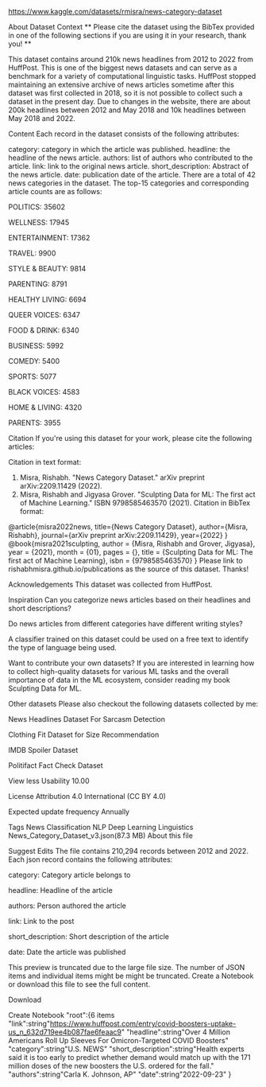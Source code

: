 https://www.kaggle.com/datasets/rmisra/news-category-dataset

About Dataset
Context
** Please cite the dataset using the BibTex provided in one of the following sections if you are using it in your research, thank you! **

This dataset contains around 210k news headlines from 2012 to 2022 from HuffPost. This is one of the biggest news datasets and can serve as a benchmark for a variety of computational linguistic tasks. HuffPost stopped maintaining an extensive archive of news articles sometime after this dataset was first collected in 2018, so it is not possible to collect such a dataset in the present day. Due to changes in the website, there are about 200k headlines between 2012 and May 2018 and 10k headlines between May 2018 and 2022.

Content
Each record in the dataset consists of the following attributes:

category: category in which the article was published.
headline: the headline of the news article.
authors: list of authors who contributed to the article.
link: link to the original news article.
short_description: Abstract of the news article.
date: publication date of the article.
There are a total of 42 news categories in the dataset. The top-15 categories and corresponding article counts are as follows:

POLITICS: 35602

WELLNESS: 17945

ENTERTAINMENT: 17362

TRAVEL: 9900

STYLE & BEAUTY: 9814

PARENTING: 8791

HEALTHY LIVING: 6694

QUEER VOICES: 6347

FOOD & DRINK: 6340

BUSINESS: 5992

COMEDY: 5400

SPORTS: 5077

BLACK VOICES: 4583

HOME & LIVING: 4320

PARENTS: 3955

Citation
If you're using this dataset for your work, please cite the following articles:

Citation in text format:

1. Misra, Rishabh. "News Category Dataset." arXiv preprint arXiv:2209.11429 (2022).
2. Misra, Rishabh and Jigyasa Grover. "Sculpting Data for ML: The first act of Machine Learning." ISBN 9798585463570 (2021).
Citation in BibTex format:

@article{misra2022news,
  title={News Category Dataset},
  author={Misra, Rishabh},
  journal={arXiv preprint arXiv:2209.11429},
  year={2022}
}
@book{misra2021sculpting,
  author = {Misra, Rishabh and Grover, Jigyasa},
  year = {2021},
  month = {01},
  pages = {},
  title = {Sculpting Data for ML: The first act of Machine Learning},
  isbn = {9798585463570}
}
Please link to rishabhmisra.github.io/publications as the source of this dataset. Thanks!

Acknowledgements
This dataset was collected from HuffPost.

Inspiration
Can you categorize news articles based on their headlines and short descriptions?

Do news articles from different categories have different writing styles?

A classifier trained on this dataset could be used on a free text to identify the type of language being used.

Want to contribute your own datasets?
If you are interested in learning how to collect high-quality datasets for various ML tasks and the overall importance of data in the ML ecosystem, consider reading my book Sculpting Data for ML.

Other datasets
Please also checkout the following datasets collected by me:

News Headlines Dataset For Sarcasm Detection

Clothing Fit Dataset for Size Recommendation

IMDB Spoiler Dataset

Politifact Fact Check Dataset


View less
Usability
10.00

License
Attribution 4.0 International (CC BY 4.0)

Expected update frequency
Annually

Tags
News
Classification
NLP
Deep Learning
Linguistics
News_Category_Dataset_v3.json(87.3 MB)
About this file

Suggest Edits
The file contains 210,294 records between 2012 and 2022. Each json record contains the following attributes:

category: Category article belongs to

headline: Headline of the article

authors: Person authored the article

link: Link to the post

short_description: Short description of the article

date: Date the article was published

This preview is truncated due to the large file size. The number of JSON items and individual items might be might be truncated. Create a Notebook or download this file to see the full content.

Download

Create Notebook
"root":{6 items
"link":string"https://www.huffpost.com/entry/covid-boosters-uptake-us_n_632d719ee4b087fae6feaac9"
"headline":string"Over 4 Million Americans Roll Up Sleeves For Omicron-Targeted COVID Boosters"
"category":string"U.S. NEWS"
"short_description":string"Health experts said it is too early to predict whether demand would match up with the 171 million doses of the new boosters the U.S. ordered for the fall."
"authors":string"Carla K. Johnson, AP"
"date":string"2022-09-23"
}
